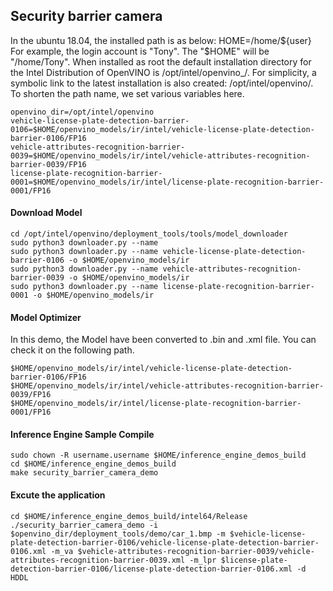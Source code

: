 ## Security barrier camera

In the ubuntu 18.04, the installed path is as below:
HOME=/home/${user}
For example, the login account is "Tony". The "$HOME" will be "/home/Tony".
When installed as root the default installation directory for the Intel Distribution of OpenVINO is /opt/intel/openvino_<version>/.
For simplicity, a symbolic link to the latest installation is also created: /opt/intel/openvino/.
To shorten the path name, we set various variables here.
```
openvino_dir=/opt/intel/openvino
vehicle-license-plate-detection-barrier-0106=$HOME/openvino_models/ir/intel/vehicle-license-plate-detection-barrier-0106/FP16
vehicle-attributes-recognition-barrier-0039=$HOME/openvino_models/ir/intel/vehicle-attributes-recognition-barrier-0039/FP16
license-plate-recognition-barrier-0001=$HOME/openvino_models/ir/intel/license-plate-recognition-barrier-0001/FP16
```
#### Download  Model
```
cd /opt/intel/openvino/deployment_tools/tools/model_downloader
sudo python3 downloader.py --name 
sudo python3 downloader.py --name vehicle-license-plate-detection-barrier-0106 -o $HOME/openvino_models/ir
sudo python3 downloader.py --name vehicle-attributes-recognition-barrier-0039 -o $HOME/openvino_models/ir
sudo python3 downloader.py --name license-plate-recognition-barrier-0001 -o $HOME/openvino_models/ir
```

#### Model Optimizer
In this demo, the Model have been converted to .bin and .xml file.
You can check it on the following path.
```
$HOME/openvino_models/ir/intel/vehicle-license-plate-detection-barrier-0106/FP16
$HOME/openvino_models/ir/intel/vehicle-attributes-recognition-barrier-0039/FP16
$HOME/openvino_models/ir/intel/license-plate-recognition-barrier-0001/FP16
```

#### Inference Engine Sample Compile

```
sudo chown -R username.username $HOME/inference_engine_demos_build
cd $HOME/inference_engine_demos_build
make security_barrier_camera_demo
```

#### Excute the application

```
cd $HOME/inference_engine_demos_build/intel64/Release
./security_barrier_camera_demo -i $openvino_dir/deployment_tools/demo/car_1.bmp -m $vehicle-license-plate-detection-barrier-0106/vehicle-license-plate-detection-barrier-0106.xml -m_va $vehicle-attributes-recognition-barrier-0039/vehicle-attributes-recognition-barrier-0039.xml -m_lpr $license-plate-detection-barrier-0106/license-plate-detection-barrier-0106.xml -d HDDL
